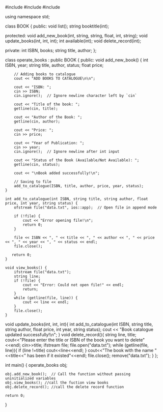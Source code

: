 #include <iostream>
#include <fstream>
#include <string>

using namespace std;

class BOOK {
public:
    void list();
    string booktitle(int);

protected:
    void add_new_book(int, string, string, float, int, string);
    void update_books(int, int, int);
    int available(int);
    void delete_record(int);

private:
    int ISBN, books;
    string title, author;
};

class operate_books : public BOOK {
public:
    void add_new_book() {
        int ISBN, year;
        string title, author, status;
        float price;

        // Adding books to catalogue
        cout << "ADD BOOKS TO CATALOGUE\n\n";

        cout << "ISBN: ";
        cin >> ISBN;
        cin.ignore();  // Ignore newline character left by `cin`

        cout << "Title of the book: ";
        getline(cin, title);

        cout << "Author of the Book: ";
        getline(cin, author);

        cout << "Price: ";
        cin >> price;

        cout << "Year of Publication: ";
        cin >> year;
        cin.ignore();  // Ignore newline after int input

        cout << "Status of the Book (Available/Not Available): ";
        getline(cin, status);

        cout << "\nBook added successfully!\n";

        // Saving to file
        add_to_catalogue(ISBN, title, author, price, year, status);
    }

    int add_to_catalogue(int ISBN, string title, string author, float price, int year, string status) {
        ofstream file("data.txt", ios::app);  // Open file in append mode

        if (!file) {
            cout << "Error opening file!\n";
            return 0;
        }

        file << ISBN << ", " << title << ", " << author << ", " << price << ", " << year << ", " << status << endl;
        file.close();

       return 0;
    }

    void view_books() {
        ifstream file("data.txt");
        string line;
        if (!file) {
            cout << "Error: Could not open file!" << endl;
            return;
        }
        while (getline(file, line)) {
            cout << line << endl;
        }
        file.close();
    }
void update_books(int, int, int){
    int add_to_catalogue(int ISBN, string title, string author, float price, int year, string status);
    cout << "Book catalogue updated successfully!\n";
}
void delete_record(){
string line, title;
cout<<"Please enter the title or ISBN of the book you want to delete"<<endl;
cin>>title;
ifstream file;
file.open("data.txt");
while (getline(file, line)){
    if (line !=title)
    cout<<line<<endl;
}
cout<<"The book with the name "<<title<<" has been if it existed"<<endl;
file.close();
remove("data.txt");
}
};

int main() {
    operate_books obj;

    obj.add_new_book();  // Call the function without passing uninitialized variables
    obj.view_books(); //call the fuction view books
    obj.delete_record(); //call the delete record function 

    return 0;
}


